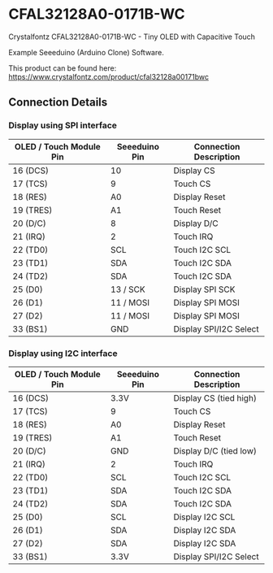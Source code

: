 # CFAL32128A0-0171B-WC
Crystalfontz CFAL32128A0-0171B-WC - Tiny OLED with Capacitive Touch

Example Seeeduino (Arduino Clone) Software.

This product can be found here:
https://www.crystalfontz.com/product/cfal32128a00171bwc

## Connection Details
### Display using SPI interface
| OLED / Touch Module Pin | Seeeduino Pin | Connection Description |
|-------------------------|---------------|------------------------|
| 16 (DCS)                | 10            | Display CS             |
| 17 (TCS)                | 9             | Touch CS               |
| 18 (RES)                | A0            | Display Reset          |
| 19 (TRES)               | A1            | Touch Reset            |
| 20 (D/C)                | 8             | Display D/C            |
| 21 (IRQ)                | 2             | Touch IRQ              |
| 22 (TD0)                | SCL           | Touch I2C SCL          |
| 23 (TD1)                | SDA           | Touch I2C SDA          |
| 24 (TD2)                | SDA           | Touch I2C SDA          |
| 25 (D0)                 | 13 / SCK      | Display SPI SCK        |
| 26 (D1)                 | 11 / MOSI     | Display SPI MOSI       |
| 27 (D2)                 | 11 / MOSI     | Display SPI MOSI       |
| 33 (BS1)                | GND           | Display SPI/I2C Select |

### Display using I2C interface
| OLED / Touch Module Pin | Seeeduino Pin | Connection Description |
|-------------------------|---------------|------------------------|
| 16 (DCS)                | 3.3V          | Display CS (tied high) |
| 17 (TCS)                | 9             | Touch CS               |
| 18 (RES)                | A0            | Display Reset          |
| 19 (TRES)               | A1            | Touch Reset            |
| 20 (D/C)                | GND           | Display D/C (tied low) |
| 21 (IRQ)                | 2             | Touch IRQ              |
| 22 (TD0)                | SCL           | Touch I2C SCL          |
| 23 (TD1)                | SDA           | Touch I2C SDA          |
| 24 (TD2)                | SDA           | Touch I2C SDA          |
| 25 (D0)                 | SCL           | Display I2C SCL        |
| 26 (D1)                 | SDA           | Display I2C SDA        |
| 27 (D2)                 | SDA           | Display I2C SDA        |
| 33 (BS1)                | 3.3V          | Display SPI/I2C Select |
